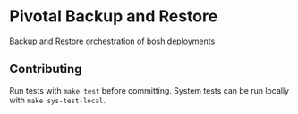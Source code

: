 # Pivotal Backup and Restore

Backup and Restore orchestration of bosh deployments 

## Contributing

Run tests with `make test` before committing. System tests can be run locally with `make sys-test-local`.
